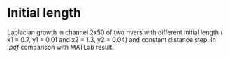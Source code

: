 # Initial length
 Laplacian growth in channel 2x50 of two rivers with different initial length ( x1 = 0.7, y1 = 0.01 and x2 = 1.3, y2 = 0.04) and constant distance step.
 In _.pdf_ comparison with MATLab result.
